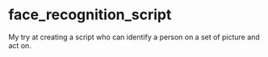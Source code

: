 # face_recognition_script
My try at creating a script who can identify a person on a set of picture and act on.
